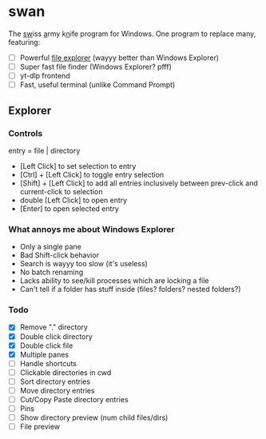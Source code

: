 # swan

The <u>sw</u>iss <u>a</u>rmy k<u>n</u>ife program for Windows. One program to replace many, featuring:

- [ ] Powerful [file explorer](#explorer) (wayyy better than Windows Explorer)
- [ ] Super fast file finder (Windows Explorer? pfff)
- [ ] yt-dlp frontend
- [ ] Fast, useful terminal (unlike Command Prompt)

## Explorer

### Controls

entry = file | directory

- \[Left Click] to set selection to entry
- \[Ctrl] + \[Left Click] to toggle entry selection
- \[Shift] + \[Left Click] to add all entries inclusively between prev-click and current-click to selection
- double \[Left Click] to open entry
- \[Enter] to open selected entry

### What annoys me about Windows Explorer

- Only a single pane
- Bad Shift-click behavior
- Search is wayyy too slow (it's useless)
- No batch renaming
- Lacks ability to see/kill processes which are locking a file
- Can't tell if a folder has stuff inside (files? folders? nested folders?)

### Todo

- [x] Remove "." directory
- [x] Double click directory
- [x] Double click file
- [x] Multiple panes
- [ ] Handle shortcuts
- [ ] Clickable directories in cwd
- [ ] Sort directory entries
- [ ] Move directory entries
- [ ] Cut/Copy Paste directory entries
- [ ] Pins
- [ ] Show directory preview (num child files/dirs)
- [ ] File preview
